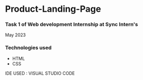# Product-Landing-Page
<h3>Task 1 of Web development Internship at Sync Intern's</h3>
<span>May 2023</span>

### Technologies used
<ul>
  <li>HTML</li>
  <li>CSS</li>
</ul>

IDE USED : VISUAL STUDIO CODE
